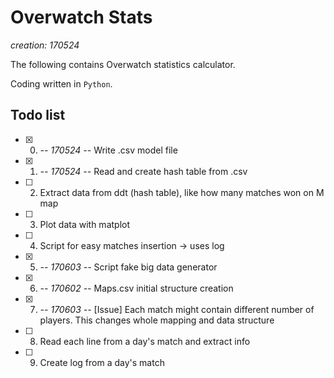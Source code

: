 # Overwatch Stats

*creation: 170524*

The following contains Overwatch statistics calculator.

Coding written in `Python`.

## Todo list

- [X] 000. *-- 170524 --* Write .csv model file
- [X] 001. *-- 170524 --* Read and create hash table from .csv
- [ ] 002. Extract data from ddt (hash table), like how many matches won on M map
- [ ] 003. Plot data with matplot
- [ ] 004. Script for easy matches insertion -> uses log
- [X] 005. *-- 170603 --* Script fake big data generator
- [X] 006. *-- 170602 --* Maps.csv initial structure creation
- [X] 007. *-- 170603 --* [Issue] Each match might contain different number of players. This changes whole mapping and data structure
- [ ] 008. Read each line from a day's match and extract info
- [ ] 009. Create log from a day's match

